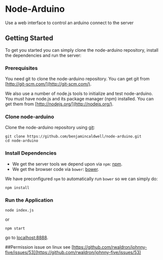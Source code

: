 # Node-Arduino
Use a web interface to control an arduino connect to the server

## Getting Started

To get you started you can simply clone the node-arduino repository, install the dependencies and run the server:

### Prerequisites

You need git to clone the node-arduino repository. You can get git from
[http://git-scm.com/](http://git-scm.com/).

We also use a number of node.js tools to initialize and test node-arduino. You must have node.js and
its package manager (npm) installed.  You can get them from [http://nodejs.org/](http://nodejs.org/).

### Clone node-arduino

Clone the node-arduino repository using [git](http://git-scm.com/):

```
git clone https://github.com/benjamincaldwell/node-arduino.git
cd node-arduino
```

### Install Dependencies

* We get the server tools we depend upon via `npm`: [npm](https://docs.npmjs.com/getting-started/installing-node).
* We get the browser code via `bower`: [bower](http://bower.io/#install-bower).

We have preconfigured `npm` to automatically run `bower` so we can simply do:

```
npm install
```

### Run the Application

```
node index.js
```

or 
```
npm start
```
go to [localhost:8888](localhost:8888).

##Permission issue on linux
see [https://github.com/rwaldron/johnny-five/issues/53](https://github.com/rwaldron/johnny-five/issues/53)
